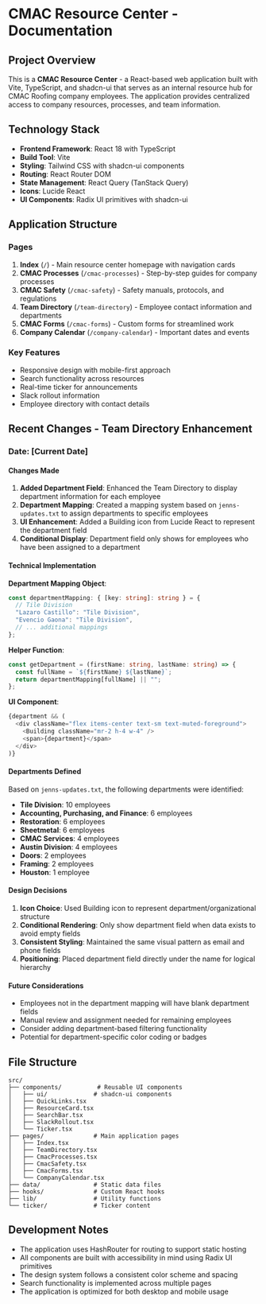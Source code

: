 # CMAC Resource Center - Documentation

## Project Overview

This is a **CMAC Resource Center** - a React-based web application built with Vite, TypeScript, and shadcn-ui that serves as an internal resource hub for CMAC Roofing company employees. The application provides centralized access to company resources, processes, and team information.

## Technology Stack

- **Frontend Framework**: React 18 with TypeScript
- **Build Tool**: Vite
- **Styling**: Tailwind CSS with shadcn-ui components
- **Routing**: React Router DOM
- **State Management**: React Query (TanStack Query)
- **Icons**: Lucide React
- **UI Components**: Radix UI primitives with shadcn-ui

## Application Structure

### Pages
1. **Index** (`/`) - Main resource center homepage with navigation cards
2. **CMAC Processes** (`/cmac-processes`) - Step-by-step guides for company processes
3. **CMAC Safety** (`/cmac-safety`) - Safety manuals, protocols, and regulations
4. **Team Directory** (`/team-directory`) - Employee contact information and departments
5. **CMAC Forms** (`/cmac-forms`) - Custom forms for streamlined work
6. **Company Calendar** (`/company-calendar`) - Important dates and events

### Key Features
- Responsive design with mobile-first approach
- Search functionality across resources
- Real-time ticker for announcements
- Slack rollout information
- Employee directory with contact details

## Recent Changes - Team Directory Enhancement

### Date: [Current Date]

#### Changes Made
1. **Added Department Field**: Enhanced the Team Directory to display department information for each employee
2. **Department Mapping**: Created a mapping system based on `jenns-updates.txt` to assign departments to specific employees
3. **UI Enhancement**: Added a Building icon from Lucide React to represent the department field
4. **Conditional Display**: Department field only shows for employees who have been assigned to a department

#### Technical Implementation

**Department Mapping Object**:
```typescript
const departmentMapping: { [key: string]: string } = {
  // Tile Division
  "Lazaro Castillo": "Tile Division",
  "Evencio Gaona": "Tile Division",
  // ... additional mappings
};
```

**Helper Function**:
```typescript
const getDepartment = (firstName: string, lastName: string) => {
  const fullName = `${firstName} ${lastName}`;
  return departmentMapping[fullName] || "";
};
```

**UI Component**:
```typescript
{department && (
  <div className="flex items-center text-sm text-muted-foreground">
    <Building className="mr-2 h-4 w-4" />
    <span>{department}</span>
  </div>
)}
```

#### Departments Defined
Based on `jenns-updates.txt`, the following departments were identified:
- **Tile Division**: 10 employees
- **Accounting, Purchasing, and Finance**: 6 employees  
- **Restoration**: 6 employees
- **Sheetmetal**: 6 employees
- **CMAC Services**: 4 employees
- **Austin Division**: 4 employees
- **Doors**: 2 employees
- **Framing**: 2 employees
- **Houston**: 1 employee

#### Design Decisions
1. **Icon Choice**: Used Building icon to represent department/organizational structure
2. **Conditional Rendering**: Only show department field when data exists to avoid empty fields
3. **Consistent Styling**: Maintained the same visual pattern as email and phone fields
4. **Positioning**: Placed department field directly under the name for logical hierarchy

#### Future Considerations
- Employees not in the department mapping will have blank department fields
- Manual review and assignment needed for remaining employees
- Consider adding department-based filtering functionality
- Potential for department-specific color coding or badges

## File Structure

```
src/
├── components/          # Reusable UI components
│   ├── ui/             # shadcn-ui components
│   ├── QuickLinks.tsx
│   ├── ResourceCard.tsx
│   ├── SearchBar.tsx
│   ├── SlackRollout.tsx
│   └── Ticker.tsx
├── pages/              # Main application pages
│   ├── Index.tsx
│   ├── TeamDirectory.tsx
│   ├── CmacProcesses.tsx
│   ├── CmacSafety.tsx
│   ├── CmacForms.tsx
│   └── CompanyCalendar.tsx
├── data/               # Static data files
├── hooks/              # Custom React hooks
├── lib/                # Utility functions
└── ticker/             # Ticker content
```

## Development Notes

- The application uses HashRouter for routing to support static hosting
- All components are built with accessibility in mind using Radix UI primitives
- The design system follows a consistent color scheme and spacing
- Search functionality is implemented across multiple pages
- The application is optimized for both desktop and mobile usage 